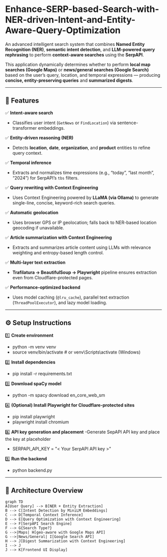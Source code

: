 # Enhance-SERP-based-Search-with-NER-driven-Intent-and-Entity-Aware-Query-Optimization

An advanced intelligent search system that combines **Named Entity Recognition (NER)**, **semantic intent detection**, and **LLM-powered query rephrasing** to perform **context-aware searches** using the **SerpAPI**.  

This application dynamically determines whether to perform **local map searches (Google Maps)** or **news/general searches (Google Search)** based on the user’s query, location, and temporal expressions — producing **concise, entity-preserving queries** and **summarized digests**.

---

## 🚀 Features

✅ **Intent-aware search**
- Classifies user intent (`GetNews` or `FindLocation`) via sentence-transformer embeddings.  

✅ **Entity-driven reasoning (NER)**
- Detects **location**, **date**, **organization**, and **product** entities to refine query context.

✅ **Temporal inference**
- Extracts and normalizes time expressions (e.g., “today”, “last month”, “2024”) for SerpAPI’s `tbs` filters.

✅ **Query rewriting with Context Engineering**
- Uses Context Engineering powered by **LLaMA (via Ollama)** to generate single-line, concise, keyword-rich search queries.

✅ **Automatic geolocation**
- Uses browser GPS or IP geolocation; falls back to NER-based location geocoding if unavailable.

✅ **Article summarization with Context Engineering**
- Extracts and summarizes article content using LLMs with relevance weighting and entropy-based length control.

✅ **Multi-layer text extraction**
- **Trafilatura → BeautifulSoup → Playwright** pipeline ensures extraction even from Cloudflare-protected pages.

✅ **Performance-optimized backend**
- Uses model caching (`@lru_cache`), parallel text extraction (`ThreadPoolExecutor`), and lazy model loading.

---
## ⚙️ Setup Instructions
1️⃣ **Create environment**
  - python -m venv venv
  - source venv/bin/activate  # or venv\Scripts\activate (Windows)

2️⃣  **Install dependencies**
  - pip install -r requirements.txt

3️⃣  **Download spaCy model**
  - python -m spacy download en_core_web_sm

4️⃣  **(Optional) Install Playwright for Cloudflare-protected sites**
  - pip install playwright
  - playwright install chromium

6️⃣ **API key generation and placement**
-Generate SepAPI API key and place the key at placeholder
 - SERPAPI_API_KEY = "< Your SerpAPI API key >"

5️⃣  **Run the backend**
  - python backend.py

---

## 🧩 Architecture Overview

```mermaid
graph TD
A[User Query] --> B[NER + Entity Extraction]
B --> C[Intent Detection by MiniLM Embeddings]
C --> D[Temporal Context Inference]
D --> E[Query Optimization with Context Engineering]
E --> F[SerpAPI Search Engine]
F --> G{Search Type?}
G -->|Maps| H[geo-aware with Google Maps API]
G -->|News/General| I[Google Search API]
H --> J[Digest Summarization with Context Engineering]
I --> J
J --> K[Frontend UI Display]

